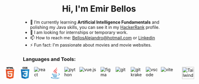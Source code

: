 <h1 align="center" >Hi, I'm Emir Bellos</h1>

- 🌱 I’m currently learning **Artificial Intelligence Fundamentals** and polishing my Java skills, you can see it in my [HackerRank](https://www.hackerrank.com/profile/BellosAlejandro) profile.
- 🤔 I am looking for internships or temporary work.
- 📫 How to reach me: BellosAlejandro@hotmail.com or [Linkedin](https://www.linkedin.com/in/emir-bellos/)
- ⚡ Fun fact: I'm passionate about movies and movie websites.

### Languages and Tools:
<div style="display: flex; gap: 10px; justify-content: center; align-items: center;">
  <img src="https://raw.githubusercontent.com/devicons/devicon/master/icons/html5/html5-original-wordmark.svg" alt="html5" title="HTML" width="40" height="40"/> 
  <img src="https://raw.githubusercontent.com/devicons/devicon/master/icons/css3/css3-original-wordmark.svg" alt="css3" title="CSS" width="40" height="40"/> 
  <img src="https://www.vectorlogo.zone/logos/reactjs/reactjs-icon.svg" alt="react" title="React" width="40" height="40"/>
  <img src="https://raw.githubusercontent.com/devicons/devicon/master/icons/java/java-original.svg" alt="java" title="Java" width="40" height="40"/> 
  <img src="https://www.vectorlogo.zone/logos/python/python-icon.svg" alt="python" title="Python" width="40" height="40"/>
  <img src="https://www.vectorlogo.zone/logos/vuejs/vuejs-icon.svg" alt="vue.js" title="Vue.js" width="60" height="40"/>
  <img src="https://www.vectorlogo.zone/logos/figma/figma-icon.svg" alt="figma" title="Figma" width="40" height="40"/> 
  <img src="https://www.vectorlogo.zone/logos/git-scm/git-scm-icon.svg" alt="git" title="Git" width="40" height="40"/> 
  <img src="https://www.vectorlogo.zone/logos/gitkraken/gitkraken-icon.svg" alt="gitkraken" title="GitKraken" width="40" height="40"/>  
  <img src="https://www.vectorlogo.zone/logos/visualstudio_code/visualstudio_code-icon.svg" alt="vscode" title="VSCode" width="40" height="40"/>
  <img src="https://www.vectorlogo.zone/logos/vitejsdev/vitejsdev-ar21~bgwhite.svg" alt="vite" title="Vite" width="60" height="40"/>
  <img src="https://www.vectorlogo.zone/logos/tailwindcss/tailwindcss-icon.svg" title="Tailwind" width="40" height="40"/>
</div>
